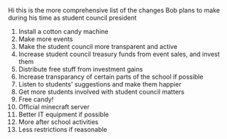 Hi this is the more comprehensive list of the changes Bob plans to make during his time as student council president
1. Install a cotton candy machine
2. Make more events
3. Make the student council more transparent and active
4. Increase student council treasury funds from event sales, and invest them
5. Distribute free stuff from investment gains
6. Increase transparancy of certain parts of the school if possible
7. Listen to students' suggestions and make them happier
8. Get more students involved with student council matters
9. Free candy!
10. Official minecraft server
11. Better IT equipment if possible
12. More after school activities
13. Less restrictions if reasonable
